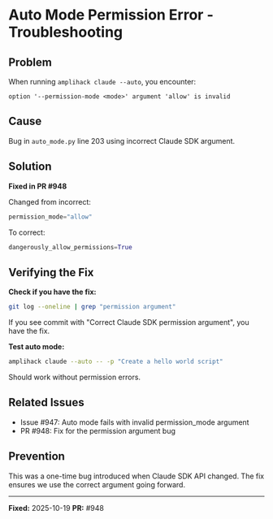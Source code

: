 # Auto Mode Permission Error - Troubleshooting

## Problem

When running `amplihack claude --auto`, you encounter:
```
option '--permission-mode <mode>' argument 'allow' is invalid
```

## Cause

Bug in `auto_mode.py` line 203 using incorrect Claude SDK argument.

## Solution

**Fixed in PR #948**

Changed from incorrect:
```python
permission_mode="allow"
```

To correct:
```python
dangerously_allow_permissions=True
```

## Verifying the Fix

**Check if you have the fix:**
```bash
git log --oneline | grep "permission argument"
```

If you see commit with "Correct Claude SDK permission argument", you have the fix.

**Test auto mode:**
```bash
amplihack claude --auto -- -p "Create a hello world script"
```

Should work without permission errors.

## Related Issues

- Issue #947: Auto mode fails with invalid permission_mode argument
- PR #948: Fix for the permission argument bug

## Prevention

This was a one-time bug introduced when Claude SDK API changed. The fix ensures we use the correct argument going forward.

---

**Fixed:** 2025-10-19
**PR:** #948
